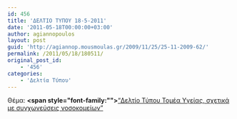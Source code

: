 ```yaml
---
id: 456
title: 'ΔΕΛΤΙΟ ΤΥΠΟΥ 18-5-2011'
date: '2011-05-18T00:00:00+03:00'
author: agiannopoulos
layout: post
guid: 'http://agiannop.mousmoulas.gr/2009/11/25/25-11-2009-62/'
permalink: /2011/05/18/180511/
original_post_id:
    - '456'
categories:
    - 'Δελτία Τύπου'
---
```


Θέμα: **<span style="font-family:""></span>**[“Δελτίο Τύπου Τομέα Υγείας, σχετικά με συγχωνεύσεις νοσοκομείων” ](/wp-content/uploads/2009/11/18052011_dt_gia_sygxoneyseis_nosok.pdf)